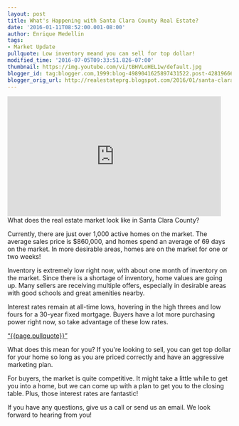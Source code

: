 ```yaml
---
layout: post
title: What's Happening with Santa Clara County Real Estate?
date: '2016-01-11T08:52:00.001-08:00'
author: Enrique Medellin
tags:
- Market Update
pullquote: Low inventory meand you can sell for top dollar!
modified_time: '2016-07-05T09:33:51.826-07:00'
thumbnail: https://img.youtube.com/vi/tBHVLoHEL1w/default.jpg
blogger_id: tag:blogger.com,1999:blog-4989041625897431522.post-4281966620642208242
blogger_orig_url: http://realestateprg.blogspot.com/2016/01/santa-clara-real-estate-market-update.html
---
```


<iframe 
allowfullscreen="" frameborder="0" height="270" 
src="https://www.youtube.com/embed/tBHVLoHEL1w" width="480"></iframe> 
What does the real estate market look like in Santa Clara County? 

Currently, there are just over 1,000 active homes on the market. The average sales price is $860,000, and homes spend an average of 69 days on the market. In more desirable areas, homes are on the market for one or two weeks! 

Inventory is extremely low right now, with about one month of inventory on the market. Since there is a shortage of inventory, home values are going up. Many sellers are receiving multiple offers, especially in desirable areas with 
good schools and great amenities nearby. 

Interest rates remain at all-time lows, hovering in the high threes and low fours for a 30-year fixed mortgage. Buyers have a lot more purchasing power right now, so take advantage of these low rates. 

<a href="https://twitter.com/home/?status={{page.pullquote}}%20{{site.url}}{{page.url}}%20via%40{{site.data.settings.socials.twitter | remove: 'https://twitter.com/'}}" target='_blank' class="pullquote">&#8220;{{page.pullquote}}&#8221;</a>

What does this mean for you? If you're looking to sell, you can get top dollar for your home so long as you are priced correctly and have an aggressive marketing plan. 

For buyers, the market is quite competitive. It might take a little while to get you into a home, but we can come up with a plan to get you to the closing table. Plus, those interest rates are fantastic! 

If you have any questions, give us a call or send us an email. We look forward to hearing from you! 